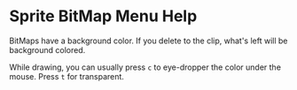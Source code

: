 # Sprite BitMap Menu Help
BitMaps have a background color. If you delete to the clip, what's left will be background colored.

While drawing, you can usually press `c` to eye-dropper the color under the mouse. Press `t` for transparent.
